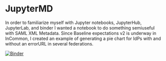 # JupyterMD

In order to familiarize myself with Jupyter notebooks, 
JupyterHub, JupyterLab, and binder I wanted a notebook
to do something semiuseful with SAML XML Metadata.  Since 
Baseline expectations v2 is underway in InCommon, I created
an example of generating a pie chart for IdPs with and
without an errorURL in several federations.  


[![Binder](https://mybinder.org/badge_logo.svg)](https://mybinder.org/v2/gh/sbroddy/JupyterMD/HEAD)
